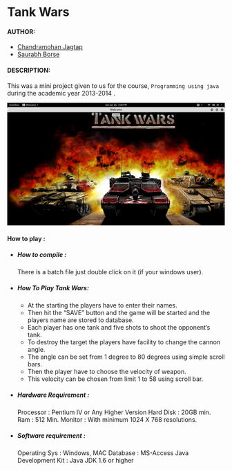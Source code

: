 # Tank Wars

#### AUTHOR:

- [Chandramohan Jagtap](https://github.com/cmjagtap "Chandramohan's github profile")
- [Saurabh Borse](https://github.com/SaurabhBorse "Saurabh's Github profile")

#### DESCRIPTION:
This was a mini project given to us for the course, `Programming using java`
during the academic year 2013-2014 .

![Screenshot](Screenshot.png)

#### How to play :

- ##### How to compile :
	
	There is a batch file just double click on it (if your windows user).

- ##### How To Play Tank Wars:
	
	- At the starting the players have to enter their names.
	- Then hit the “SAVE” button and the game will be started and the players name are stored to database.
	- Each player has one tank and five shots to shoot the opponent’s tank.
	- To destroy the target the players have facility to change the cannon angle.
	- The angle can be set from 1 degree to 80 degrees using simple scroll bars.
	- Then the player  have to choose the velocity of weapon.
	- This velocity can be chosen from limit 1 to 58 using scroll bar.

- ##### Hardware Requirement :

	Processor            : Pentium  IV or Any Higher Version
	Hard Disk            : 20GB min.
	Ram                  : 512 Min.
	Monitor              : With minimum 1024 X 768 resolutions.
                 
- #####  Software requirement :

	Operating Sys        : Windows, MAC
	Database             : MS-Access
	Java Development Kit : Java JDK 1.6 or higher


